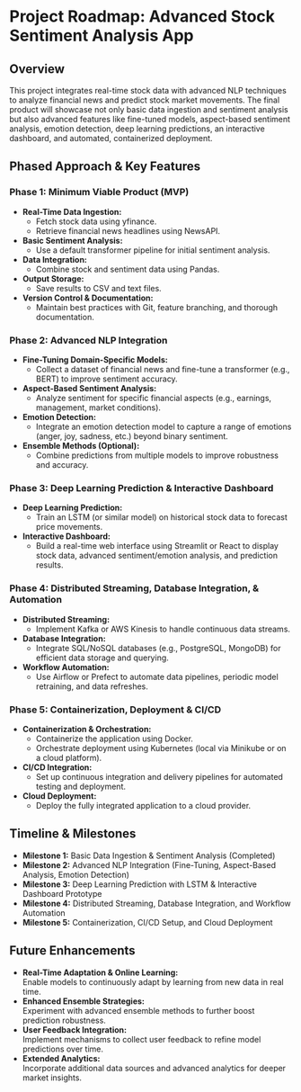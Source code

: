 # Project Roadmap: Advanced Stock Sentiment Analysis App

## Overview
This project integrates real-time stock data with advanced NLP techniques to analyze financial news and predict stock market movements. The final product will showcase not only basic data ingestion and sentiment analysis but also advanced features like fine-tuned models, aspect-based sentiment analysis, emotion detection, deep learning predictions, an interactive dashboard, and automated, containerized deployment.

## Phased Approach & Key Features

### **Phase 1: Minimum Viable Product (MVP)**
- **Real-Time Data Ingestion:**
  - Fetch stock data using yfinance.
  - Retrieve financial news headlines using NewsAPI.
- **Basic Sentiment Analysis:**
  - Use a default transformer pipeline for initial sentiment analysis.
- **Data Integration:**
  - Combine stock and sentiment data using Pandas.
- **Output Storage:**
  - Save results to CSV and text files.
- **Version Control & Documentation:**
  - Maintain best practices with Git, feature branching, and thorough documentation.

### **Phase 2: Advanced NLP Integration**
- **Fine-Tuning Domain-Specific Models:**
  - Collect a dataset of financial news and fine-tune a transformer (e.g., BERT) to improve sentiment accuracy.
- **Aspect-Based Sentiment Analysis:**
  - Analyze sentiment for specific financial aspects (e.g., earnings, management, market conditions).
- **Emotion Detection:**
  - Integrate an emotion detection model to capture a range of emotions (anger, joy, sadness, etc.) beyond binary sentiment.
- **Ensemble Methods (Optional):**
  - Combine predictions from multiple models to improve robustness and accuracy.

### **Phase 3: Deep Learning Prediction & Interactive Dashboard**
- **Deep Learning Prediction:**
  - Train an LSTM (or similar model) on historical stock data to forecast price movements.
- **Interactive Dashboard:**
  - Build a real-time web interface using Streamlit or React to display stock data, advanced sentiment/emotion analysis, and prediction results.

### **Phase 4: Distributed Streaming, Database Integration, & Automation**
- **Distributed Streaming:**
  - Implement Kafka or AWS Kinesis to handle continuous data streams.
- **Database Integration:**
  - Integrate SQL/NoSQL databases (e.g., PostgreSQL, MongoDB) for efficient data storage and querying.
- **Workflow Automation:**
  - Use Airflow or Prefect to automate data pipelines, periodic model retraining, and data refreshes.

### **Phase 5: Containerization, Deployment & CI/CD**
- **Containerization & Orchestration:**
  - Containerize the application using Docker.
  - Orchestrate deployment using Kubernetes (local via Minikube or on a cloud platform).
- **CI/CD Integration:**
  - Set up continuous integration and delivery pipelines for automated testing and deployment.
- **Cloud Deployment:**
  - Deploy the fully integrated application to a cloud provider.

## Timeline & Milestones
- **Milestone 1:** Basic Data Ingestion & Sentiment Analysis (Completed)
- **Milestone 2:** Advanced NLP Integration (Fine-Tuning, Aspect-Based Analysis, Emotion Detection)
- **Milestone 3:** Deep Learning Prediction with LSTM & Interactive Dashboard Prototype
- **Milestone 4:** Distributed Streaming, Database Integration, and Workflow Automation
- **Milestone 5:** Containerization, CI/CD Setup, and Cloud Deployment

## Future Enhancements
- **Real-Time Adaptation & Online Learning:**  
  Enable models to continuously adapt by learning from new data in real time.
- **Enhanced Ensemble Strategies:**  
  Experiment with advanced ensemble methods to further boost prediction robustness.
- **User Feedback Integration:**  
  Implement mechanisms to collect user feedback to refine model predictions over time.
- **Extended Analytics:**  
  Incorporate additional data sources and advanced analytics for deeper market insights.
